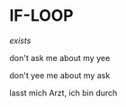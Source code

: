 # IF-LOOP
*exists*

don't ask me about my yee

don't yee me about my ask

lasst mich Arzt, ich bin durch
